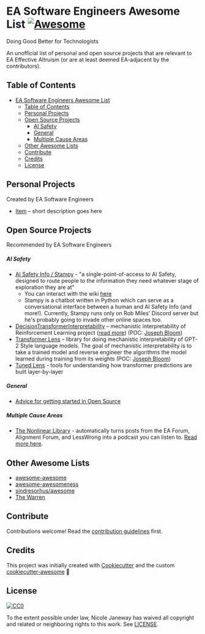 # EA Software Engineers Awesome List [![Awesome][awesome-badge]][awesome-link]

Doing Good Better for Technologists

An unofficial list of personal and open source projects that are relevant to EA Effective Altruism (or are at least deemed EA-adjacent by the contributors).

## Table of Contents

- [EA Software Engineers Awesome List ](#ea-software-engineers-awesome-list-)
  - [Table of Contents](#table-of-contents)
  - [Personal Projects](#personal-projects)
  - [Open Source Projects](#open-source-projects)
    - [AI Safety](#ai-safety)
    - [General](#general)
    - [Multiple Cause Areas](#multiple-cause-areas)
  - [Other Awesome Lists](#other-awesome-lists)
  - [Contribute](#contribute)
  - [Credits](#credits)
  - [License](#license)

## Personal Projects

Created by EA Software Engineers

- [Item](https://github.com/Pawamoy/cookiecutter-awesome) – short description goes here

## Open Source Projects

Recommended by EA Software Engineers

##### AI Safety

- [AI Safety Info / Stampy](https://github.com/StampyAI/) - "a single-point-of-access to AI Safety, designed to route people to the information they need whatever stage of exploration they are at"
  - You can interact with the wiki [here](https://aisafety.info/)
  - Stampy is a chatbot written in Python which can serve as a conversational interface between a human and AI Safety Info (and more!). Currently, Stampy runs only on Rob Miles' Discord server but he's probably going to invade other online spaces too.
- [DecisionTransformerInterpretability](https://github.com/jbloomAus/DecisionTransformerInterpretability) – mechanistic interpretability of Reinforcement Learning project ([read more](https://www.lesswrong.com/posts/bBuBDJBYHt39Q5zZy/decision-transformer-interpretability)) (POC: [Joseph Bloom](https://github.com/jbloomAus))
- [Transformer Lens](https://github.com/neelnanda-io/TransformerLens) – library for doing mechanistic interpretability of GPT-2 Style language models. The goal of mechanistic interpretability is to take a trained model and reverse engineer the algorithms the model learned during training from its weights (POC: [Joseph Bloom](https://github.com/jbloomAus))
- [Tuned Lens](https://github.com/AlignmentResearch/tuned-lens) - tools for understanding how transformer predictions are built layer-by-layer

##### General

- [Advice for getting started in Open Source](https://gist.github.com/NicoleJaneway/45069ea3ec808c5507d0e69282976457)

##### Multiple Cause Areas

- [The Nonlinear Library](https://github.com/Nonlinear-EA/The-Nonlinear-Library) - automatically turns posts from the EA Forum, Alignment Forum, and LessWrong into a podcast you can listen to. [Read more here](https://forum.effectivealtruism.org/posts/JTZTBienqWEAjGDRv/listen-to-more-ea-content-with-the-nonlinear-library).

## Other Awesome Lists

- [awesome-awesome](https://github.com/emijrp/awesome-awesome)
- [awesome-awesomeness](https://github.com/bayandin/awesome-awesomeness)
- [sindresorhus/awesome](https://github.com/sindresorhus/awesome)
- [The Warren](https://github.com/torchhound/warren)

## Contribute

Contributions welcome! Read the [contribution guidelines](CONTRIBUTING.md) first.

## Credits

This project was initially created with [Cookiecutter][cookiecutter] and the custom [cookiecutter-awesome][cookiecutter-awesome] :cookie:

## License

[![CC0][cc0-badge]][cc0-link]

To the extent possible under law, Nicole Janeway has waived all copyright
and related or neighboring rights to this work. See [LICENSE](LICENSE).

[awesome-badge]: https://cdn.rawgit.com/sindresorhus/awesome/d7305f38d29fed78fa85652e3a63e154dd8e8829/media/badge.svg
[awesome-link]: https://github.com/sindresorhus/awesome
[cc0-badge]: http://mirrors.creativecommons.org/presskit/buttons/88x31/svg/cc-zero.svg
[cc0-link]: https://creativecommons.org/publicdomain/zero/1.0/
[cookiecutter]: https://github.com/audreyr/cookiecutter
[cookiecutter-awesome]: https://github.com/moodule/cookiecutter-git

